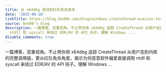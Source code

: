 ```yaml
---
title: 从 x64dbg 调试到红队免杀技术
date: '2025-06-26'
linkTitle: https://blog.0xd00.com/blog/windows-createthread-evasion-techniques
source: 0xd00's blog
description: 一篇博客，双重视角。不止带你用 x64dbg 追踪 CreateThread 从用户态到内核的完整调用链，更从红队免杀角度，揭示为何恶意软件偏爱直接调用
  ntdll 和 syscall 来绕过 EDR/AV 的 API 钩子。理解 Windows ...
disable_comments: true
---
```

一篇博客，双重视角。不止带你用 x64dbg 追踪 CreateThread 从用户态到内核的完整调用链，更从红队免杀角度，揭示为何恶意软件偏爱直接调用 ntdll 和 syscall 来绕过 EDR/AV 的 API 钩子。理解 Windows ...
